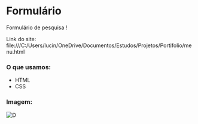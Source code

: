 # Formulário

Formulário de pesquisa !

Link do site: file:///C:/Users/lucin/OneDrive/Documentos/Estudos/Projetos/Portifolio/menu.html

### O que usamos:
- HTML
- CSS

### Imagem: 
![D](https://user-images.githubusercontent.com/107704640/227668513-b0ba5305-a2d3-4bd3-804b-0ab0d9b1dc80.png)



